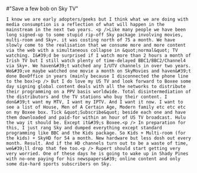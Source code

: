 #"Save a few bob on Sky TV"


    I know we are early adopters/geeks but I think what we are doing with media consumption is a reflection of what will happen in the mainstream in the next two years. <p />Like many people we have been long signed-up to some stupid rip-off Sky package involving movies, multi-room and Sky+. it was costing north of 75 a month. We have slowly come to the realisation that we consume more and more content via the web with a simultaneous collapse in &quot;normal&quot; TV watching. I&#39;d be surprised if I watch more than 2 hours a month of Irish TV but I still watch plenty of time-delayed BBC1/BBC2/Channel4 via Sky+. We haven&#39;t watched any I/UTV channels in over two years. We&#39;ve maybe watched one movie a month on SkyMovies and haven&#39;t done BoxOffice in years (mainly because I disconnected the phone line to the box)<p /> But I do love my US TV and look forward to Boxee some day signing global content deals with all the networks to distribute their programming on a PPV basis worldwide. Total disintermediation of the distributors and the TV stations who buy their content. I don&#39;t want my MTV, I want my IPTV. And I want it now. I want to see a list of House, Men of A Certain Age, Modern family etc etc etc on my Boxee box. Tick &quot;Subscribe&quot; beside each one and have them downloaded and paid-for within an hour of US TV broadcast. Hulu the way it should be. Except it&#39;s Boxee.<p /> In preparation for this, I just rang Sky and dumped everything except standard programming like BBC and the Kids package. So Kids + Multi-room (for the kids) + SkyHD for 54 a month. New hardware but less dosh out every month. Result. And if the HD channels turn out to be a waste of time, we&#39;ll drop that fee too.<p /> Rupert should start getting very very worried. One of these days he is going to wake up in Shady Pines with no-one paying for his newspapers&#39; online content and only some die-hard sports subscribers on Sky.
  